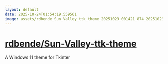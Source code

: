 ```yaml
---
layout: default
date: 2025-10-24T01:54:19.559561
image: assets/rdbende_Sun_Valley_ttk_theme_20251023_001421_874_20251023_212601_f7e03f--20251023T232827177--cropped.png
---
```


# [rdbende/Sun-Valley-ttk-theme](https://github.com/rdbende/Sun-Valley-ttk-theme/)

A Windows 11 theme for Tkinter
